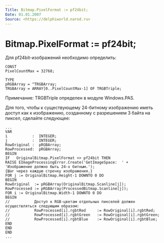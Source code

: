 ```yaml
---
Title: Bitmap.PixelFormat := pf24bit;
Date: 01.01.2007
Source: <https://delphiworld.narod.ru>
---
```



Bitmap.PixelFormat := pf24bit;
==============================

Для pf24bit-изображений необходимо определить:

    CONST
    PixelCountMax = 32768;
     
    TYPE
    pRGBArray = ^TRGBArray;
    TRGBArray = ARRAY[0..PixelCountMax-1] OF TRGBTriple;

Примечание: TRGBTriple определен в модуле Windows.PAS.

Для того, чтобы к существующему 24-битному изображению иметь доступ как
к изображению, созданному с разрешением 3 байта на пиксел, сделайте
следующее:

    ...
    VAR
    i           :  INTEGER;
    j           :  INTEGER;
    RowOriginal :  pRGBArray;
    RowProcessed:  pRGBArray;
    BEGIN
    IF   OriginalBitmap.PixelFormat <> pf24bit THEN 
    RAISE EImageProcessingError.Create('GetImageSpace:  ' +
    'Изображение должно быть 24-х битным.');
    {Шаг через каждую строчку изображения.}
    FOR j := OriginalBitmap.Height-1 DOWNTO 0 DO
    BEGIN
    RowOriginal  := pRGBArray(OriginalBitmap.Scanline[j]);
    RowProcessed := pRGBArray(ProcessedBitmap.Scanline[j]);
    FOR i := OriginalBitmap.Width-1 DOWNTO 0 DO
    BEGIN
    //           Доступ к RGB-цветам отдельных пикселей должен осуществляться следующим образом:
    //           RowProcessed[i].rgbtRed     := RowOriginal[i].rgbtRed;
    //           RowProcessed[i].rgbtGreen   := RowOriginal[i].rgbtGreen;
    //           RowProcessed[i].rgbtBlue    := RowOriginal[i].rgbtBlue;
    END
    END
    END
    ...

